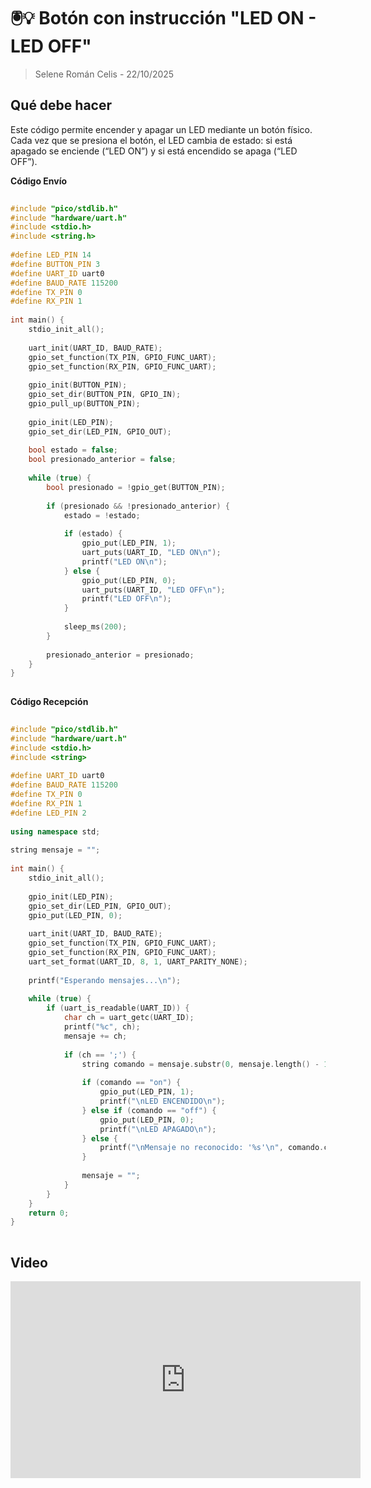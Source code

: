 # 🖲️💡 Botón con instrucción "LED ON - LED OFF"
> Selene Román Celis - 22/10/2025 

## Qué debe hacer

Este código permite encender y apagar un LED mediante un botón físico.
Cada vez que se presiona el botón, el LED cambia de estado: si está apagado se enciende (“LED ON”) y si está encendido se apaga (“LED OFF”).
 
 
**Código Envío**
 
```C++
 
#include "pico/stdlib.h"
#include "hardware/uart.h"
#include <stdio.h>
#include <string.h>
 
#define LED_PIN 14        
#define BUTTON_PIN 3      
#define UART_ID uart0
#define BAUD_RATE 115200
#define TX_PIN 0
#define RX_PIN 1
 
int main() {
    stdio_init_all();
 
    uart_init(UART_ID, BAUD_RATE);
    gpio_set_function(TX_PIN, GPIO_FUNC_UART);
    gpio_set_function(RX_PIN, GPIO_FUNC_UART);
 
    gpio_init(BUTTON_PIN);
    gpio_set_dir(BUTTON_PIN, GPIO_IN);
    gpio_pull_up(BUTTON_PIN);
 
    gpio_init(LED_PIN);
    gpio_set_dir(LED_PIN, GPIO_OUT);
 
    bool estado = false;
    bool presionado_anterior = false;
 
    while (true) {
        bool presionado = !gpio_get(BUTTON_PIN);  
 
        if (presionado && !presionado_anterior) { 
            estado = !estado;  
 
            if (estado) {
                gpio_put(LED_PIN, 1);
                uart_puts(UART_ID, "LED ON\n");
                printf("LED ON\n");
            } else {
                gpio_put(LED_PIN, 0);
                uart_puts(UART_ID, "LED OFF\n");
                printf("LED OFF\n");
            }
 
            sleep_ms(200); 
        }
 
        presionado_anterior = presionado;
    }
}
 
```
 
**Código Recepción**
 
```C++
 
#include "pico/stdlib.h"
#include "hardware/uart.h"
#include <stdio.h>
#include <string>
 
#define UART_ID uart0
#define BAUD_RATE 115200
#define TX_PIN 0
#define RX_PIN 1
#define LED_PIN 2
 
using namespace std;
 
string mensaje = "";
 
int main() {
    stdio_init_all();
 
    gpio_init(LED_PIN);
    gpio_set_dir(LED_PIN, GPIO_OUT);
    gpio_put(LED_PIN, 0);
 
    uart_init(UART_ID, BAUD_RATE);
    gpio_set_function(TX_PIN, GPIO_FUNC_UART);
    gpio_set_function(RX_PIN, GPIO_FUNC_UART);
    uart_set_format(UART_ID, 8, 1, UART_PARITY_NONE);
 
    printf("Esperando mensajes...\n");
 
    while (true) {
        if (uart_is_readable(UART_ID)) {
            char ch = uart_getc(UART_ID);
            printf("%c", ch);
            mensaje += ch;
 
            if (ch == ';') {
                string comando = mensaje.substr(0, mensaje.length() - 1);
 
                if (comando == "on") {
                    gpio_put(LED_PIN, 1);
                    printf("\nLED ENCENDIDO\n");
                } else if (comando == "off") {
                    gpio_put(LED_PIN, 0);
                    printf("\nLED APAGADO\n");
                } else {
                    printf("\nMensaje no reconocido: '%s'\n", comando.c_str());
                }
 
                mensaje = "";
            }
        }
    }
    return 0;
}
 
```
 
## Video
 
<iframe width="560" height="315" src="https://www.youtube.com/embed/U8VcI6_5sik?si=P4dDJ5-B3Dlp4K0d" title="YouTube video player" frameborder="0" allow="accelerometer; autoplay; clipboard-write; encrypted-media; gyroscope; picture-in-picture; web-share" referrerpolicy="strict-origin-when-cross-origin" allowfullscreen></iframe>
 
